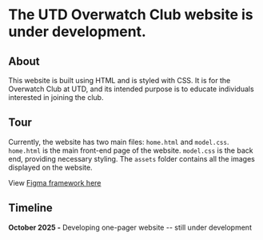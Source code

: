 # The UTD Overwatch Club website is under development.
## About
This website is built using HTML and is styled with CSS. It is for the Overwatch Club at UTD, and its intended purpose is to educate individuals interested in joining the club. 

## Tour
Currently, the website has two main files: ``` home.html ``` and ``` model.css ```. ``` home.html ``` is the main front-end page of the website. ``` model.css ```  is the back end, providing necessary styling. The ``` assets ``` folder contains all the images displayed on the website.

View [Figma framework here](https://www.figma.com/site/AlqWEftLRu2SS10Q9reAHd/utdOverwatch?node-id=0-4&t=891qyzIyN2Q8cLiU-1)

## Timeline
**October 2025 -** Developing one-pager website -- still under development
